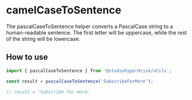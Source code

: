 # camelCaseToSentence

The pascalCaseToSentence helper converts a PascalCase string to a human-readable sentence. The first letter will be uppercase, while the rest of the string will be lowercase.

## How to use

```typescript
import { pascalCaseToSentence } from '@studiohyperdrive/utils';

const result = pascalCaseToSentence('SubscribeForMore');

// result = 'Subscribe for more'
```
